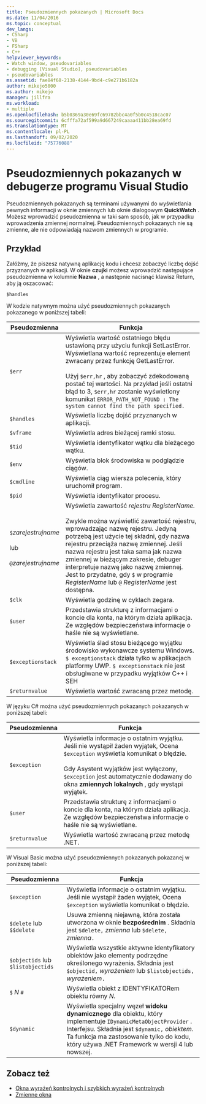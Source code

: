 ```yaml
---
title: Pseudozmiennych pokazanych | Microsoft Docs
ms.date: 11/04/2016
ms.topic: conceptual
dev_langs:
- CSharp
- VB
- FSharp
- C++
helpviewer_keywords:
- Watch window, pseudovariables
- debugging [Visual Studio], pseudovariables
- pseudovariables
ms.assetid: fae84f68-2138-4144-9bd4-c9e271b6182a
author: mikejo5000
ms.author: mikejo
manager: jillfra
ms.workload:
- multiple
ms.openlocfilehash: b5b0369a30e69fc69782bbc4a0f5b0c4518cac07
ms.sourcegitcommit: 6cfffa72af599a9d667249caaaa411bb28ea69fd
ms.translationtype: MT
ms.contentlocale: pl-PL
ms.lasthandoff: 09/02/2020
ms.locfileid: "75776088"
---
```

# <a name="pseudovariables-in-the-visual-studio-debugger"></a>Pseudozmiennych pokazanych w debugerze programu Visual Studio
Pseudozmiennych pokazanych są terminami używanymi do wyświetlania pewnych informacji w oknie zmiennych lub oknie dialogowym **QuickWatch** . Możesz wprowadzić pseudozmienna w taki sam sposób, jak w przypadku wprowadzenia zmiennej normalnej. Pseudozmiennych pokazanych nie są zmienne, ale nie odpowiadają nazwom zmiennych w programie.

## <a name="example"></a>Przykład
 Załóżmy, że piszesz natywną aplikację kodu i chcesz zobaczyć liczbę dojść przyznanych w aplikacji. W oknie **czujki** możesz wprowadzić następujące pseudozmienna w kolumnie **Nazwa** , a następnie nacisnąć klawisz Return, aby ją oszacować:

`$handles`

 W kodzie natywnym można użyć pseudozmiennych pokazanych pokazanego w poniższej tabeli:

|Pseudozmienna|Funkcja|
|--------------------|--------------|
|`$err`|Wyświetla wartość ostatniego błędu ustawioną przy użyciu funkcji SetLastError. Wyświetlana wartość reprezentuje element zwracany przez funkcję GetLastError.<br /><br /> Użyj `$err,hr` , aby zobaczyć zdekodowaną postać tej wartości. Na przykład jeśli ostatni błąd to 3, `$err,hr` zostanie wyświetlony komunikat `ERROR_PATH_NOT_FOUND : The system cannot find the path specified.`|
|`$handles`|Wyświetla liczbę dojść przyznanych w aplikacji.|
|`$vframe`|Wyświetla adres bieżącej ramki stosu.|
|`$tid`|Wyświetla identyfikator wątku dla bieżącego wątku.|
|`$env`|Wyświetla blok środowiska w podglądzie ciągów.|
|`$cmdline`|Wyświetla ciąg wiersza polecenia, który uruchomił program.|
|`$pid`|Wyświetla identyfikator procesu.|
|`$`*zarejestrujname*<br /><br /> lub<br /><br /> `@`*zarejestrujname*|Wyświetla zawartość *rejestru RegisterName.*<br /><br /> Zwykle można wyświetlić zawartość rejestru, wprowadzając nazwę rejestru. Jedyną potrzebą jest użycie tej składni, gdy nazwa rejestru przeciąża nazwę zmiennej. Jeśli nazwa rejestru jest taka sama jak nazwa zmiennej w bieżącym zakresie, debuger interpretuje nazwę jako nazwę zmiennej. Jest to przydatne, gdy `$` w programie *RegisterName* lub `@` *RegisterName* jest dostępna.|
|`$clk`|Wyświetla godzinę w cyklach zegara.|
|`$user`|Przedstawia strukturę z informacjami o koncie dla konta, na którym działa aplikacja. Ze względów bezpieczeństwa informacje o haśle nie są wyświetlane.|
|`$exceptionstack`|Wyświetla ślad stosu bieżącego wyjątku środowisko wykonawcze systemu Windows. `$ exceptionstack` działa tylko w aplikacjach platformy UWP. `$ exceptionstack` nie jest obsługiwane w przypadku wyjątków C++ i SEH|
|`$returnvalue`|Wyświetla wartość zwracaną przez metodę.|

 W języku C# można użyć pseudozmiennych pokazanych pokazanych w poniższej tabeli:

|Pseudozmienna|Funkcja|
|--------------------|--------------|
|`$exception`|Wyświetla informacje o ostatnim wyjątku. Jeśli nie wystąpił żaden wyjątek, Ocena `$exception` wyświetla komunikat o błędzie.<br /><br /> Gdy Asystent wyjątków jest wyłączony, `$exception` jest automatycznie dodawany do okna **zmiennych lokalnych** , gdy wystąpi wyjątek.|
|`$user`|Przedstawia strukturę z informacjami o koncie dla konta, na którym działa aplikacja. Ze względów bezpieczeństwa informacje o haśle nie są wyświetlane.|
|`$returnvalue`|Wyświetla wartość zwracaną przez metodę .NET.|

 W Visual Basic można użyć pseudozmiennych pokazanych pokazanej w poniższej tabeli:

|Pseudozmienna|Funkcja|
|--------------------|--------------|
|`$exception`|Wyświetla informacje o ostatnim wyjątku. Jeśli nie wystąpił żaden wyjątek, Ocena `$exception` wyświetla komunikat o błędzie.|
|`$delete` lub `$$delete`|Usuwa zmienną niejawną, która została utworzona w oknie **bezpośrednim** . Składnia jest `$delete,` *zmienna* lub `$delete,` *zmienna*`.`|
|`$objectids` lub `$listobjectids`|Wyświetla wszystkie aktywne identyfikatory obiektów jako elementy podrzędne określonego wyrażenia. Składnia jest `$objectid,` *wyrażeniem* lub `$listobjectids,` *wyrażeniem*`.`|
|`$` *N* `#`|Wyświetla obiekt z IDENTYFIKATORem obiektu równy *N*.|
|`$dynamic`|Wyświetla specjalny węzeł **widoku dynamicznego** dla obiektu, który implementuje `IDynamicMetaObjectProvider` . Interfejsu. Składnia jest `$dynamic,` *obiektem*. Ta funkcja ma zastosowanie tylko do kodu, który używa .NET Framework w wersji 4 lub nowszej.|

## <a name="see-also"></a>Zobacz też
- [Okna wyrażeń kontrolnych i szybkich wyrażeń kontrolnych](../debugger/watch-and-quickwatch-windows.md)
- [Zmienne okna](../debugger/debugger-windows.md)
